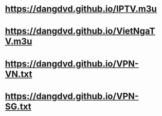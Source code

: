 # https://dangdvd.github.io/IPTV.m3u
# https://dangdvd.github.io/VietNgaTV.m3u
# https://dangdvd.github.io/VPN-VN.txt
# https://dangdvd.github.io/VPN-SG.txt
